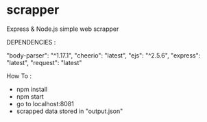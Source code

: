 # scrapper
Express & Node.js simple web scrapper

DEPENDENCIES :

"body-parser": "^1.17.1",
 "cheerio": "latest",
 "ejs": "^2.5.6",
 "express": "latest",
 "request": "latest"
    
How To :
  
-  npm install
-  npm start
-  go to localhost:8081
-  scrapped data stored in "output.json"
